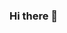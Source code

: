 ### Hi there 👋

<!--
**vipul-bhatia/vipul-bhatia** is a ✨ _special_ ✨ repository because its `README.md` (this file) appears on your GitHub profile.

Here are some ideas to get you started:

- 🔭 I’m currently working on Flutter and a little of Python
- 🌱 I’m currently learning UI/UX
- 👯 I’m looking to collaborate on App Dev Projects
- 🤔 I’m looking for help with Web Dev
- 💬 Ask me about App Dev
- 📫 How to reach me: vipul0592bhatia@gmail.com 
- 😄 Pronouns: He/Him
-->
